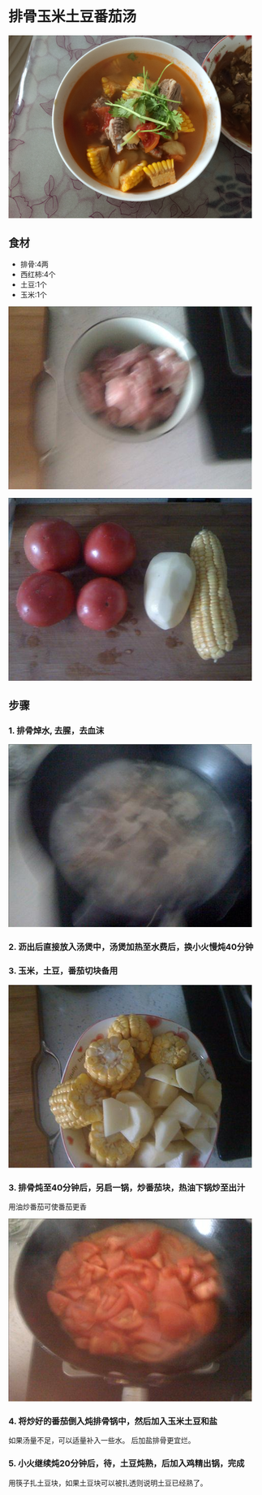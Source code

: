 排骨玉米土豆番茄汤
===============================
![排骨玉米土豆番茄汤](pai-gu-yu-mi-tu-dou-fan-qie-tang00.jpg)


## 食材 ##
* 排骨:4两
* 西红柿:4个
* 土豆:1个
* 玉米:1个


![排骨玉米土豆番茄汤](pai-gu-yu-mi-tu-dou-fan-qie-tang01.jpg)


![排骨玉米土豆番茄汤](pai-gu-yu-mi-tu-dou-fan-qie-tang02.jpg)
## 步骤 ##
### 1. 排骨焯水, 去腥，去血沫 ###
![排骨玉米土豆番茄汤](pai-gu-yu-mi-tu-dou-fan-qie-tang03.jpg)


### 2. 沥出后直接放入汤煲中，汤煲加热至水费后，换小火慢炖40分钟 ###
### 3. 玉米，土豆，番茄切块备用 ###
![排骨玉米土豆番茄汤](pai-gu-yu-mi-tu-dou-fan-qie-tang04.jpg)
### 3. 排骨炖至40分钟后，另启一锅，炒番茄块，热油下锅炒至出汁 ###
用油炒番茄可使番茄更香


![排骨玉米土豆番茄汤](pai-gu-yu-mi-tu-dou-fan-qie-tang05.jpg)
### 4. 将炒好的番茄倒入炖排骨锅中，然后加入玉米土豆和盐 ###
如果汤量不足，可以适量补入一些水。
后加盐排骨更宜烂。
### 5. 小火继续炖20分钟后，待，土豆炖熟，后加入鸡精出锅，完成 ###
用筷子扎土豆块，如果土豆块可以被扎透则说明土豆已经熟了。
